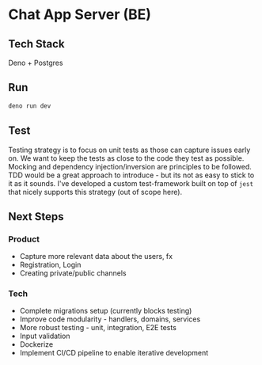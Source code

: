 # Chat App Server (BE)

## Tech Stack

Deno + Postgres

## Run

```bash
deno run dev
```

## Test

Testing strategy is to focus on unit tests as those can capture issues early on. We want to keep the tests as close to the code they test as possible. Mocking and dependency injection/inversion are principles to be followed. TDD would be a great approach to introduce - but its not as easy to stick to it as it sounds. I've developed a custom test-framework built on top of `jest` that nicely supports this strategy (out of scope here).

## Next Steps

### Product

- Capture more relevant data about the users, fx
- Registration, Login
- Creating private/public channels

### Tech

- Complete migrations setup (currently blocks testing)
- Improve code modularity - handlers, domains, services
- More robust testing - unit, integration, E2E tests
- Input validation
- Dockerize
- Implement CI/CD pipeline to enable iterative development
